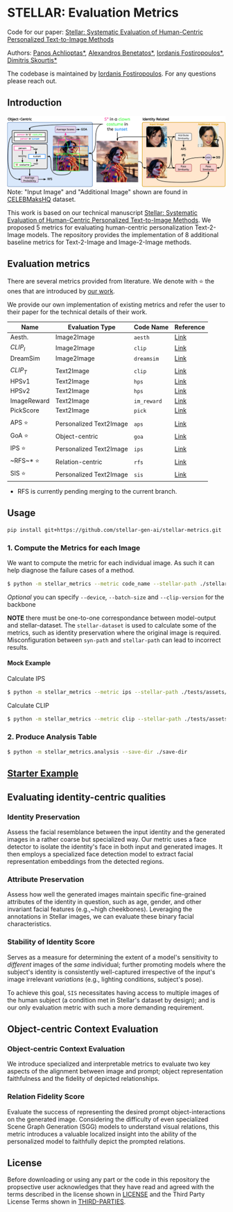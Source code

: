 # STELLAR: Evaluation Metrics

Code for our paper:
[Stellar: Systematic Evaluation of Human-Centric Personalized Text-to-Image Methods](https://stellar-gen-ai.github.io/#authors)

Authors:
[Panos Achlioptas*](), [Alexandros Benetatos*](), [Iordanis Fostiropoulos*](https://iordanis.me), [Dimitris Skourtis*]()


The codebase is maintained by [Iordanis Fostiropoulos](https://iordanis.me). For any questions please reach out.

## Introduction

![metrics_explanation](assets/metrics_explanation_easy.jpg)
Note: "Input Image" and "Additional Image" shown are found in [CELEBMaksHQ](https://mmlab.ie.cuhk.edu.hk/projects/CelebA/CelebAMask_HQ.html) dataset.

This work is based on our technical manuscript [Stellar: Systematic Evaluation of
Human-Centric Personalized Text-to-Image Methods](). We proposed 5 metrics for evaluating human-centric personalization Text-2-Image models. The repository provides the implementation of 8 additional baseline metrics for Text-2-Image and Image-2-Image methods.

## Evaluation metrics

There are several metrics provided from literature. We denote with ⭐ the ones that are introduced by [our work](https://arxiv.org/abs/2312.06116).

We provide our own implementation of existing metrics and refer the user to their paper for the technical details of their work.

| Name  | Evaluation Type | Code Name | Reference |
| ------------- | ------------- | ------------- | ------------- |
| Aesth.  | Image2Image  | `aesth` | [Link](https://proceedings.neurips.cc/paper_files/paper/2022/hash/a1859debfb3b59d094f3504d5ebb6c25-Abstract-Datasets_and_Benchmarks.html)  |
| $CLIP_I$  | Image2Image  | `clip` | [Link](https://arxiv.org/abs/2103.00020)  |
| DreamSim  | Image2Image  | `dreamsim` | [Link](https://arxiv.org/abs/2306.09344)  |
|  |  |  |  |
| $CLIP_T$  | Text2Image  | `clip` | [Link](https://arxiv.org/abs/2103.00020)  |
| HPSv1  | Text2Image  | `hps` | [Link](https://arxiv.org/abs/2303.14420)  |
| HPSv2  | Text2Image  | `hps` | [Link](https://arxiv.org/abs/2306.09341)  |
| ImageReward  | Text2Image  | `im_reward` | [Link](https://arxiv.org/abs/2304.05977)  |
| PickScore  | Text2Image  | `pick` | [Link](https://arxiv.org/abs/2305.01569)  |
|  |  |  |  |
| APS ⭐ | Personalized Text2Image  | `aps` | [Link](https://arxiv.org/abs/2312.06116)  |
| GoA ⭐ | Object-centric  | `goa` | [Link](https://arxiv.org/abs/2312.06116)  |
| IPS ⭐  | Personalized Text2Image  | `ips` | [Link](https://arxiv.org/abs/2312.06116)  |
| ~RFS~* ⭐ | Relation-centric  | `rfs` | [Link](https://arxiv.org/abs/2312.06116)  |
| SIS ⭐  | Personalized Text2Image  | `sis` | [Link](https://arxiv.org/abs/2312.06116)  |

* RFS is currently pending merging to the current branch.

## Usage

```bash
pip install git+https://github.com/stellar-gen-ai/stellar-metrics.git
```

### 1. Compute the Metrics for each Image

We want to compute the metric for each individual image. As such it can help diagnose the failure cases of a method.



```bash
$ python -m stellar_metrics --metric code_name --stellar-path ./stellar-dataset --syn-path ./model-output --save-dir ./save-dir
```
*Optional* you can specify `--device`, `--batch-size` and `--clip-version` for the backbone

**NOTE** there must be one-to-one correspondance between model-output and stellar-dataset. The `stellar-dataset` is used to calculate some of the metrics, such as identity preservation where the original image is required. Misconfiguration between `syn-path` and `stellar-path` can lead to incorrect results.

#### Mock Example

Calculate IPS

```bash
$ python -m stellar_metrics --metric ips --stellar-path ./tests/assets/mock_stellar_dataset --syn-path ./tests/assets/stellar_net --save-dir ./save-dir
```

Calculate CLIP

```bash
$ python -m stellar_metrics --metric clip --stellar-path ./tests/assets/mock_stellar_dataset --syn-path ./tests/assets/stellar_net --save-dir ./save-dir
```

### 2. Produce Analysis Table


```bash
$ python -m stellar_metrics.analysis --save-dir ./save-dir
```

## [Starter Example](starter_notebook.ipynb)

##  Evaluating identity-centric qualities
### Identity Preservation

Assess the facial resemblance between the input identity and the generated images in a rather coarse but specialized way. Our metric uses a face detector to isolate the identity's face in both input and generated images. It then employs a specialized face detection model to extract facial representation embeddings from the detected regions.

### Attribute Preservation

Assess how well the generated images maintain specific fine-grained attributes of the identity in question, such as age, gender, and other invariant facial features (e.g.,~high cheekbones). Leveraging the annotations in Stellar images, we can evaluate these binary facial characteristics.

### Stability of Identity Score
Serves as a measure for determining the extent of a model's sensitivity to *different* images of the *same* individual; further promoting models where the subject's identity is consistently well-captured irrespective of the input's image irrelevant *variations* (e.g., lighting conditions, subject's pose).

To achieve this goal, `SIS` necessitates having access to multiple images of the human subject (a condition met in Stellar's dataset by design); and is our only evaluation metric with such a more demanding requirement.

## Object-centric Context Evaluation

### Object-centric Context Evaluation

We introduce specialized and interpretable metrics to evaluate two key aspects of the alignment between image and prompt; object representation faithfulness and the fidelity of depicted relationships.

### Relation Fidelity Score
Evaluate the success of representing the desired prompt object-interactions on the generated image. Considering the difficulty of even specialized Scene Graph Generation (SGG) models to understand visual relations, this metric introduces a valuable localized insight into the ability of the personalized model to faithfully depict the prompted relations.

## License

Before downloading or using any part or the code in this repository the propsective user acknowledges that they have read and agreed with the terms described in the license shown in [LICENSE](./LICENSE) and the Third Party License Terms shown in [THIRD-PARTIES](./THIRD-PARTIES-LICENSE).
